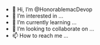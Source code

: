 - 👋 Hi, I’m @HonorablemacDevop
- 👀 I’m interested in ...
- 🌱 I’m currently learning ...
- 💞️ I’m looking to collaborate on ...
- 📫 How to reach me ...

<!---
HonorablemacDevop/HonorablemacDevop is a ✨ special ✨ repository because its `README.md` (this file) appears on your GitHub profile.
You can click the Preview link to take a look at your changes.
--->
